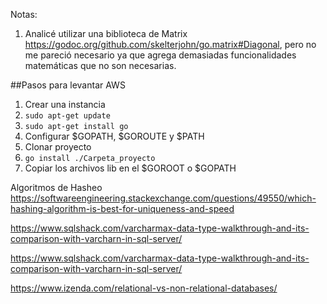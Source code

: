 Notas:
1. Analicé utilizar una biblioteca de Matrix https://godoc.org/github.com/skelterjohn/go.matrix#Diagonal,
pero no me pareció necesario ya que agrega demasiadas funcionalidades matemáticas que no son necesarias.

##Pasos para levantar AWS
1. Crear una instancia
2. `sudo apt-get update`
3. `sudo apt-get install go`
4. Configurar $GOPATH, $GOROUTE y $PATH
5. Clonar proyecto
6. `go install ./Carpeta_proyecto`
7. Copiar los archivos lib en el $GOROOT o $GOPATH

Algoritmos de Hasheo
https://softwareengineering.stackexchange.com/questions/49550/which-hashing-algorithm-is-best-for-uniqueness-and-speed

https://www.sqlshack.com/varcharmax-data-type-walkthrough-and-its-comparison-with-varcharn-in-sql-server/

https://www.sqlshack.com/varcharmax-data-type-walkthrough-and-its-comparison-with-varcharn-in-sql-server/

https://www.izenda.com/relational-vs-non-relational-databases/